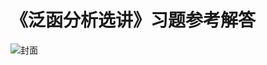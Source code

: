 # 《泛函分析选讲》习题参考解答

![封面](https://github.com/hanlinwu/Solutions-of-Functional-Analysis/raw/master/pics/fm.jpg)
